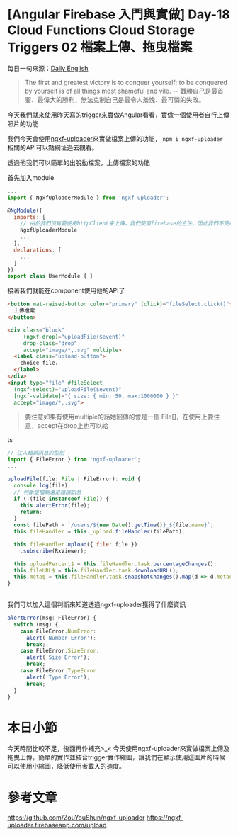 # [Angular Firebase 入門與實做] Day-18 Cloud Functions Cloud Storage Triggers 02 檔案上傳、拖曳檔案

每日一句來源：[Daily English](https://play.google.com/store/apps/details?id=net.eocbox.dailysentence)

> The first and greatest victory is to conquer yourself; to be conquered by yourself is of all things most shameful and vile. -- 戰勝自己是最首要、最偉大的勝利，無法克制自己是最令人羞愧、最可憐的失敗。

今天我們就來使用昨天寫的trigger來實做Angular看看，實做一個使用者自行上傳照片的功能

我們今天會使用[ngxf-uploader](https://github.com/ZouYouShun/ngxf-uploader)來實做檔案上傳的功能，
`npm i ngxf-uploader`
相關的API可以點網址過去觀看。

透過他我們可以簡單的出脫動檔案，上傳檔案的功能

首先加入module
```js
...
import { NgxfUploaderModule } from 'ngxf-uploader';

@NgModule({
  imports: [
    // 由於我們沒有要使用httpClient來上傳，我們使用firebase的方法，因此我們不使用他提供的service
    NgxfUploaderModule 
    ...
  ],
  declarations: [
    ...
  ]
})
export class UserModule { }
```

接著我們就能在component使用他的API了

```html
<button mat-raised-button color="primary" (click)="fileSelect.click()">
  上傳檔案
</button>

<div class="block"
     (ngxf-drop)="uploadFile($event)"
     drop-class="drop"
     accept="image/*,.svg" multiple>
  <label class="upload-button">
    choice file.
  </label>
</div>
<input type="file" #fileSelect
  (ngxf-select)="uploadFile($event)"
  [ngxf-validate]="{ size: { min: 50, max:1000000 } }"
  accept="image/*,.svg">
```
> 要注意如果有使用multiple的話她回傳的會是一個 File[]，在使用上要注意，accept在drop上也可以給

ts
```js
// 注入錯誤訊息的型別
import { FileError } from 'ngxf-uploader';
...

uploadFile(file: File | FileError): void {
  console.log(file);
  // 判斷是檔案還是錯誤訊息
  if (!(file instanceof File)) {
    this.alertError(file);
    return;
  }
  const filePath = `/users/${new Date().getTime()}_${file.name}`;
  this.fileHandler = this._upload.fileHandler(filePath);

  this.fileHandler.upload({ file: file })
    .subscribe(RxViewer);

  this.uploadPercent$ = this.fileHandler.task.percentageChanges();
  this.fileURL$ = this.fileHandler.task.downloadURL();
  this.meta$ = this.fileHandler.task.snapshotChanges().map(d => d.metadata);
}
  
```

我們可以加入這個判斷來知道透過ngxf-uploader獲得了什麼資訊
```js
alertError(msg: FileError) {
  switch (msg) {
    case FileError.NumError:
      alert('Number Error');
      break;
    case FileError.SizeError:
      alert('Size Error');
      break;
    case FileError.TypeError:
      alert('Type Error');
      break;
  }
}
```


# 本日小節
今天時間比較不足，後面再作補充>_< 今天使用ngxf-uploader來實做檔案上傳及拖曳上傳，簡單的實作並結合trigger實作縮圖，讓我們在顯示使用這圖片的時候可以使用小縮圖，降低使用者載入的速度。

# 參考文章
https://github.com/ZouYouShun/ngxf-uploader
https://ngxf-uploader.firebaseapp.com/upload
